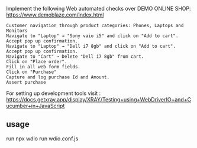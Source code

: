 Implement the following Web automated checks over DEMO ONLINE SHOP: https://www.demoblaze.com/index.html

    Customer navigation through product categories: Phones, Laptops and Monitors
    Navigate to "Laptop" → "Sony vaio i5" and click on "Add to cart". Accept pop up confirmation.
    Navigate to "Laptop" → "Dell i7 8gb" and click on "Add to cart". Accept pop up confirmation.
    Navigate to "Cart" → Delete "Dell i7 8gb" from cart. 
    Click on "Place order".
    Fill in all web form fields.
    Click on "Purchase"
    Capture and log purchase Id and Amount.
    Assert purchase


 
For setting up development tools visit : https://docs.getxray.app/display/XRAY/Testing+using+WebDriverIO+and+Cucumber+in+JavaScript
<h2>usage</h2>

run npx wdio run wdio.conf.js 

